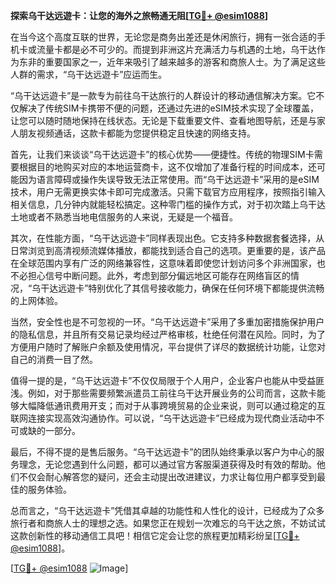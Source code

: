 **探索乌干达远遊卡：让您的海外之旅畅通无阻[[TG💪+ @esim1088](https://t.me/s/esim1088)]**

在当今这个高度互联的世界，无论您是商务出差还是休闲旅行，拥有一张合适的手机卡或流量卡都是必不可少的。而提到非洲这片充满活力与机遇的土地，乌干达作为东非的重要国家之一，近年来吸引了越来越多的游客和商旅人士。为了满足这些人群的需求，“乌干达远遊卡”应运而生。

“乌干达远遊卡”是一款专为前往乌干达旅行的人群设计的移动通信解决方案。它不仅解决了传统SIM卡携带不便的问题，还通过先进的eSIM技术实现了全球覆盖，让您可以随时随地保持在线状态。无论是下载重要文件、查看地图导航，还是与家人朋友视频通话，这款卡都能为您提供稳定且快速的网络支持。

首先，让我们来谈谈“乌干达远遊卡”的核心优势——便捷性。传统的物理SIM卡需要根据目的地购买对应的本地运营商卡，这不仅增加了准备行程的时间成本，还可能因为语言障碍或操作失误导致无法正常使用。而“乌干达远遊卡”采用的是eSIM技术，用户无需更换实体卡即可完成激活。只需下载官方应用程序，按照指引输入相关信息，几分钟内就能轻松搞定。这种零门槛的操作方式，对于初次踏上乌干达土地或者不熟悉当地电信服务的人来说，无疑是一个福音。

其次，在性能方面，“乌干达远遊卡”同样表现出色。它支持多种数据套餐选择，从日常浏览到高清视频流媒体播放，都能找到适合自己的选项。更重要的是，该产品在全球范围内享有广泛的网络兼容性，这意味着即使您计划访问多个非洲国家，也不必担心信号中断问题。此外，考虑到部分偏远地区可能存在网络盲区的情况，“乌干达远遊卡”特别优化了其信号接收能力，确保在任何环境下都能提供流畅的上网体验。

当然，安全性也是不可忽视的一环。“乌干达远遊卡”采用了多重加密措施保护用户的隐私信息，并且所有交易记录均经过严格审核，杜绝任何潜在风险。同时，为了方便用户随时了解账户余额及使用情况，平台提供了详尽的数据统计功能，让您对自己的消费一目了然。

值得一提的是，“乌干达远遊卡”不仅仅局限于个人用户，企业客户也能从中受益匪浅。例如，对于那些需要频繁派遣员工前往乌干达开展业务的公司而言，这款卡能够大幅降低通讯费用开支；而对于从事跨境贸易的企业来说，则可以通过稳定的互联网连接实现高效沟通协作。可以说，“乌干达远遊卡”已经成为现代商业活动中不可或缺的一部分。

最后，不得不提的是售后服务。“乌干达远遊卡”的团队始终秉承以客户为中心的服务理念，无论您遇到什么问题，都可以通过官方客服渠道获得及时有效的帮助。他们不仅会耐心解答您的疑问，还会主动提出改进建议，力求让每位用户都享受到最佳的服务体验。

总而言之，“乌干达远遊卡”凭借其卓越的功能性和人性化的设计，已经成为了众多旅行者和商旅人士的理想之选。如果您正在规划一次难忘的乌干达之旅，不妨试试这款创新性的移动通信工具吧！相信它定会让您的旅程更加精彩纷呈[[TG💪+ @esim1088](https://t.me/s/esim1088)]。

[[TG💪+ @esim1088](https://t.me/s/esim1088) ![Image](https://i.postimg.cc/4NQfJmqS/Snipaste-2025-05-13-00-14-12.png)]